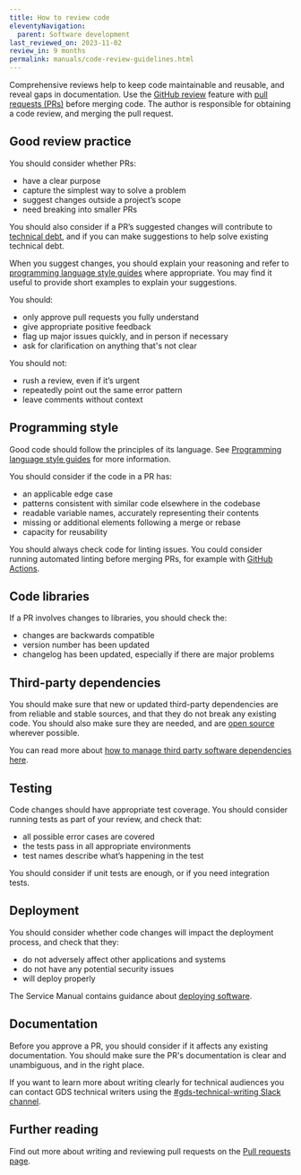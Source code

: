 ```yaml
---
title: How to review code
eleventyNavigation:
  parent: Software development
last_reviewed_on: 2023-11-02
review_in: 9 months
permalink: manuals/code-review-guidelines.html
---
```


Comprehensive reviews help to keep code maintainable and reusable, and reveal gaps in documentation. Use the [GitHub review][] feature with [pull requests (PRs)][] before merging code. The author is responsible for obtaining a code review, and merging the pull request.

## Good review practice

You should consider whether PRs:

* have a clear purpose
* capture the simplest way to solve a problem
* suggest changes outside a project’s scope
* need breaking into smaller PRs

You should also consider if a PR’s suggested changes will contribute to [technical debt][], and if you can make suggestions to help solve existing technical debt.

When you suggest changes, you should explain your reasoning and refer to [programming language style guides][] where appropriate. You may find it useful to provide short examples to explain your suggestions.

You should:

* only approve pull requests you fully understand
* give appropriate positive feedback
* flag up major issues quickly, and in person if necessary
* ask for clarification on anything that's not clear

You should not:

* rush a review, even if it’s urgent
* repeatedly point out the same error pattern
* leave comments without context

## Programming style

Good code should follow the principles of its language. See [Programming language style guides][] for more information.

You should consider if the code in a PR has:

* an applicable edge case
* patterns consistent with similar code elsewhere in the codebase
* readable variable names, accurately representing their contents
* missing or additional elements following a merge or rebase
* capacity for reusability

You should always check code for linting issues. You could consider running automated linting before merging PRs, for example with [GitHub Actions][].

## Code libraries

If a PR involves changes to libraries, you should check the:

* changes are backwards compatible
* version number has been updated
* changelog has been updated, especially if there are major problems

## Third-party dependencies

You should make sure that new or updated third-party dependencies are from reliable and stable sources, and that they do not break any existing code. You should also make sure they are needed, and are [open source][] wherever possible.

You can read more about [how to manage third party software dependencies here][].

## Testing

Code changes should have appropriate test coverage. You should consider running tests as part of your review, and check that:

* all possible error cases are covered
* the tests pass in all appropriate environments
* test names describe what’s happening in the test

You should consider if unit tests are enough, or if you need integration tests.

## Deployment

You should consider whether code changes will impact the deployment process, and check that they:

* do not adversely affect other applications and systems
* do not have any potential security issues
* will deploy properly

The Service Manual contains guidance about [deploying software][].

## Documentation

Before you approve a PR, you should consider if it affects any existing documentation. You should make sure the PR's documentation is clear and unambiguous, and in the right place.

If you want to learn more about writing clearly for technical audiences you can contact GDS technical writers using the [#gds-technical-writing Slack channel][].

## Further reading

Find out more about writing and reviewing pull requests on the [Pull requests page][].

[GitHub review]: https://docs.github.com/en/github/collaborating-with-pull-requests/reviewing-changes-in-pull-requests/about-pull-request-reviews
[pull requests (PRs)]: https://docs.github.com/en/github/collaborating-with-pull-requests/proposing-changes-to-your-work-with-pull-requests/about-pull-requests
[technical debt]: /standards/technical-debt.html
[programming language style guides]: /manuals/programming-languages.html
[open source]: /standards/publish-opensource-code.html
[how to manage third party software dependencies here]: /standards/tracking-dependencies.html
[deploying software]: https://www.gov.uk/service-manual/technology/deploying-software-regularly
[Pull requests page]: /standards/pull-requests.html
[GitHub Actions]: /standards/source-code/use-github.html#using-github-actions-and-workflows
[#gds-technical-writing Slack channel]: https://gds.slack.com/archives/CAD0R2NQG
